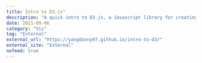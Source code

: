 ```yaml
---
title: Intro to D3.js"
description: "A quick intro to D3.js, a Javascript library for creating interactive data visualizations in the browser."
date: 2021-09-06
category: "Vis"
tag: "External"
external_url: "https://yangdanny97.github.io/intro-to-d3/"
external_site: "External"
nofeed: true
---
```


